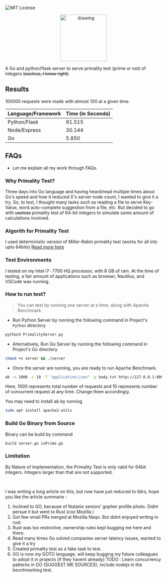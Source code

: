 <!-- TODO : Compile And Produce GitHub Repo -->
<!-- Prepare LinkedIn Post -->

![MIT License][license-shield]


<center>
<img src="https://jonathanmh.com/wp-content/uploads/2018/01/jonathan-gopher.png" alt="drawing" width="150"/>
<!-- <h2 style="color:#00acd7;">GoFast</h3> -->
</center>


A Go and python/flask server to serve primality test (prime or not) of integers ~~(useless, I know right)~~.   

## Results
<!-- - A, B : Denotes the number of requests handles by server and maximum concurrent requests made at any particular time respectively. -->
100000 requests were made with atmost 100 at a given time.

| Language/Framework | Time (in Seconds) |
|-----------------|---------------|
|Python/Flask|91.515|
|Node/Express|30.144|
|Go|5.850 |


## FAQs 
* Let me explain all my work through FAQs.

### Why Primality Test?
Three days into Go language and having heard/read multiple times about Go's speed and how it reduced X's server node count, I wanted to give it a try. So, to test, I thought many tasks such as reading a file to serve Key-Value, word auto-complete suggestion from a file, etc. But decided to go with ~~useless~~ primality test of 64-bit integers to simulate some amount of calculations involved.

### Algorith for Primality Test
I used deterministic version of Miller-Rabin primality test (works for all ints upto 64bits) [Read more here](https://cp-algorithms.com/algebra/primality_tests.html)


### Test Environments
I tested on my Intel i7- 7700 HQ processor, with 8 GB of ram. At the time of testing, a fair amount of applications such as browser, Nautilus, and VSCode was running. 



### How to run test?
> You can test by running one server at a time, along with Apache Benchmark.

- Run Python Server by running the following command in Project's ``Python`` directory
```sh
python3 PrimalityServer.py
```

- Alternatively, Run Go Server by running the following command in Project's Go directory 
```sh
chmod +x server && ./server
```

- Once the server are running, you are ready to run Apache Benchmark.
```sh
ab -n 1000 -c 10 -T "application/json" -p body.txt http://127.0.0.1:8001/prime 
```
Here, 1000 represents total number of requests and 10 represents number of concurrent request at any time. Change them accordingly. 

You may need to install ab by running 
```sh
sudo apt install apache2-utils
```



### Build Go Binary from Source
Binary can be build by command 
```sh
build server.go isPrime.go 
```

### Limitation
By Nature of implementation, the Primality Test is only valid for 64bit integers. Integers larger than that are not supported.


<br/>



I was writing a long article on this, but now have just reduced to tldrs, hope you like the article summarie - 
1) Inclined to GO, because of Nutanix seniors' gopher profile photo. Didnt persue it but went to Rust (coz Mozilla )
3) Got few small PRs merged at Mozilla Neqo. But didnt enjoyed writing in rust.
2) Rust was too restrictive, ownership rules kept bugging me here and there. 
4) Read many times Go solved companies server latency issues, wanted to give it a try
5) Created primality test as a fake task to test.
6) GO is now my GOTO language, will keep bugging my future colleagues to adopt it in projects (if they havent already)
TODO : Learn concurrency patterns in GO (SUGGEST ME SOURCES), include nodejs in the becnhmarking test.



[license-shield]: https://img.shields.io/github/license/othneildrew/Best-README-Template.svg?style=flat-square
